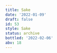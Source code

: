 ```yaml
---
title: Sake
date: '2022-01-09'
draft: false
id: 53
style: Sake
status: archive
bottled: '2022-02-06'
abv: 18
---
```

